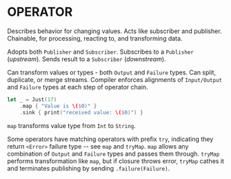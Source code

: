 # OPERATOR

Describes behavior for changing values. Acts like subscriber and publisher. Chainable, for processing, reacting to, and transforming data.

Adopts both `Publisher` and `Subscriber`. Subscribes to a `Publisher` (*upstream*). Sends result to a `Subscriber` (*downstream*).

Can transform values or types - both `Output` and `Failure` types. Can split, duplicate, or merge streams. Compiler enforces alignments of `Input/Output` and `Failure` types at each step of operator chain.

```swift
let _ = Just(17)
    .map { "Value is \($0)" }
    .sink { print("received value: \($0)") }
```

`map` transforms value type from `Int` to `String`.

Some operators have matching operators with prefix `try`, indicating they return `<Error>` failure type -- see `map` and `tryMap`. `map` allows any combination of `Output` and `Failure` types and passes them through. `tryMap` performs transformation like `map`, but if closure throws error, `tryMap` cathes it and terminates publishing by sending `.failure(Failure)`.
